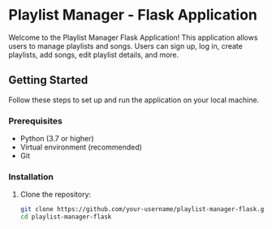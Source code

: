 # Playlist Manager - Flask Application

Welcome to the Playlist Manager Flask Application! This application allows users to manage playlists and songs. Users can sign up, log in, create playlists, add songs, edit playlist details, and more.

## Getting Started

Follow these steps to set up and run the application on your local machine.

### Prerequisites

- Python (3.7 or higher)
- Virtual environment (recommended)
- Git

### Installation

1. Clone the repository:

   ```bash
   git clone https://github.com/your-username/playlist-manager-flask.git
   cd playlist-manager-flask
